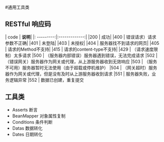 #通用工具类

## RESTful 响应码

 | code | **说明**|
 |: ---------:|:-------------:|
 |200 | 成功|
 |400 | 错误请求）请求参数不正确| 
 |401 | 未登陆|
 |403 | 未授权|
 |404 | 服务器找不到请求的网页| 
 |405 | 请求的Method不支持|
 |415 | 请求的content-type不支持|
 |429 | （请求速度限制）太多请求
 |500 | （服务器内部错误）服务器遇到错误，无法完成请求
 |502 | （错误网关）服务器作为网关或代理，从上游服务器收到无效响应
 |503 | （服务不可用）服务器暂时无法使用（由于超载或停机维护）
 |504 | （网关超时）服务器作为网关或代理，但是没有及时从上游服务器收到请求
 |551 |  服务器失败，业务逻辑异常
 |552 |  数据已创建，重复提交
 
## 工具类
  * Asserts 断言
  * BeanMapper 对象属性复制
  * Conditions 条件判断
  * Datas 数据转化
  * Dates 日期转化